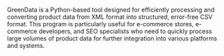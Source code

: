 GreenData is a Python-based tool designed for efficiently processing and converting product data from XML format into structured, error-free CSV format. This program is particularly useful for e-commerce stores, e-commerce developers, and SEO specialists who need to quickly process large volumes of product data for further integration into various platforms and systems.
